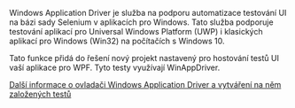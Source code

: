 ﻿Windows Application Driver je služba na podporu automatizace testování UI na bázi sady Selenium v aplikacích pro Windows. Tato služba podporuje testování aplikací pro Universal Windows Platform (UWP) i klasických aplikací pro Windows (Win32) na počítačích s Windows 10.

Tato funkce přidá do řešení nový projekt nastavený pro hostování testů UI vaší aplikace pro WPF. Tyto testy využívají WinAppDriver.

[Další informace o ovladači Windows Application Driver a vytváření na něm založených testů](https://github.com/Microsoft/WinAppDriver)
